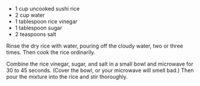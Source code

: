   * 1 cup uncooked sushi rice
  * 2 cup water
  * 1 tablespoon rice vinegar
  * 1 tablespoon sugar
  * 2 teaspoons salt

Rinse the dry rice with water, pouring off the cloudy water, two or three times. Then cook the rice ordinarily.

Combine the rice vinegar, sugar, and salt in a small bowl and microwave for 30 to 45 seconds. (Cover the bowl, or your microwave will smell bad.) Then pour the mixture into the rice and stir thoroughly.
